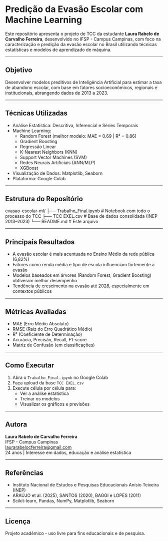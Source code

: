 # Predição da Evasão Escolar com Machine Learning

Este repositório apresenta o projeto de TCC da estudante **Laura Rabelo de Carvalho Ferreira**, desenvolvido no IFSP - Campus Campinas, com foco na caracterização e predição da evasão escolar no Brasil utilizando técnicas estatísticas e modelos de aprendizado de máquina.

---

## Objetivo

Desenvolver modelos preditivos de Inteligência Artificial para estimar a taxa de abandono escolar, com base em fatores socioeconômicos, regionais e institucionais, abrangendo dados de 2013 a 2023.

---

## Técnicas Utilizadas

- Análise Estatística: Descritiva, Inferencial e Séries Temporais
- Machine Learning:
  - Random Forest (melhor modelo: MAE = 0.69 | R² = 0.86)
  - Gradient Boosting
  - Regressão Linear
  - K-Nearest Neighbors (KNN)
  - Support Vector Machines (SVM)
  - Redes Neurais Artificiais (ANN/MLP)
  - XGBoost
- Visualização de Dados: Matplotlib, Seaborn
- Plataforma: Google Colab

---

## Estrutura do Repositório
evasao-escolar-ml/
├── Trabalho_Final.ipynb         # Notebook com todo o processo do TCC
├── TCC EXEL.csv                 # Base de dados consolidada (INEP 2013–2023)
└── README.md                    # Este arquivo



---

## Principais Resultados

- A evasão escolar é mais acentuada no Ensino Médio da rede pública (6,82%)
- Fatores como renda média e tipo de escola influenciam fortemente a evasão
- Modelos baseados em árvores (Random Forest, Gradient Boosting) obtiveram melhor desempenho
- Tendência de crescimento na evasão até 2028, especialmente em contextos públicos

---

## Métricas Avaliadas

- MAE (Erro Médio Absoluto)
- RMSE (Raiz do Erro Quadrático Médio)
- R² (Coeficiente de Determinação)
- Acurácia, Precisão, Recall, F1-score
- Matriz de Confusão (em classificações)

---

## Como Executar

1. Abra o `Trabalho_Final.ipynb` no Google Colab
2. Faça upload da base `TCC EXEL.csv`
3. Execute célula por célula para:
   - Ver a análise estatística
   - Treinar os modelos
   - Visualizar os gráficos e previsões

---

## Autora

**Laura Rabelo de Carvalho Ferreira**  
IFSP - Campus Campinas  
laurarabelocferreira@gmail.com  
24 anos | Interesse em dados, educação e análise estatística

---

## Referências

- Instituto Nacional de Estudos e Pesquisas Educacionais Anísio Teixeira (INEP)
- ARAÚJO et al. (2025), SANTOS (2020), BAGGI e LOPES (2011)
- Scikit-learn, Pandas, NumPy, Matplotlib, Seaborn

---

## Licença

Projeto acadêmico - uso livre para fins educacionais e de pesquisa.
